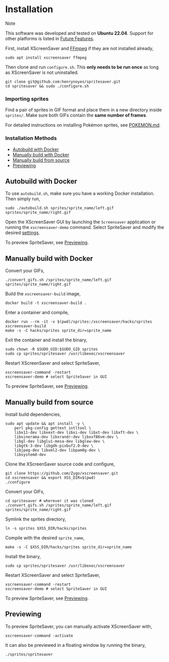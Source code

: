 # Installation

> [!NOTE] 
> This software was developed and tested on **Ubuntu 22.04**. Support for other platforms is listed in [Future Features](#future-features).

First, install XScreenSaver and [FFmpeg](https://ffmpeg.org/) if they are not installed already,
```
sudo apt install xscreensaver ffmpeg
```

Then clone and run `configure.sh`. This **only needs to be run once** as long as XScreenSaver is not uninstalled.
```
git clone git@github.com:henrynoyes/spritesaver.git
cd spritesaver && sudo ./configure.sh
```

### Importing sprites

Find a pair of sprites in GIF format and place them in a new directory inside `sprites/`. Make sure both GIFs contain the **same number of frames**.

For detailed instructions on installing Pokémon sprites, see [POKEMON.md](docs/POKEMON.md).

### Installation Methods

- [Autobuild with Docker](#autobuild-with-docker)
- [Manually build with Docker](#manually-build-with-docker)
- [Manually build from source](#manually-build-from-source)
- [Previewing](#previewing)

## Autobuild with Docker

To use `autobuild.sh`, make sure you have a working Docker installation. Then simply run,
```
sudo ./autobuild.sh sprites/sprite_name/left.gif sprites/sprite_name/right.gif
```

Open the XScreenSaver GUI by launching the `Screensaver` application or running the `xscreensaver-demo` command. Select SpriteSaver and modify the desired [settings](docs/SETTINGS.md).

To preview SpriteSaver, see [Previewing](#previewing).

## Manually build with Docker

Convert your GIFs,
```
./convert_gifs.sh /sprites/sprite_name/left.gif sprites/sprite_name/right.gif
```

Build the `xscreensaver-build` image,
```
docker build -t xscreensaver-build .
```

Enter a container and compile,
```
docker run --rm -it -v $(pwd)/sprites:/xscreensaver/hacks/sprites xscreensaver-build
make -s -C hacks/sprites sprite_dir=sprite_name
```

Exit the container and install the binary,
```
sudo chown -R $SUDO_UID:$SUDO_GID sprites
sudo cp sprites/spritesaver /usr/libexec/xscreensaver
```

Restart XScreenSaver and select SpriteSaver,
```
xscreensaver-command -restart
xscreensaver-demo # select SpriteSaver in GUI
```

To preview SpriteSaver, see [Previewing](#previewing).

## Manually build from source

Install build dependencies,
```
sudo apt update && apt install -y \
    perl pkg-config gettext intltool \
    libx11-dev libxext-dev libxi-dev libxt-dev libxft-dev \
    libxinerama-dev libxrandr-dev libxxf86vm-dev \
    libgl-dev libglu1-mesa-dev libglew-dev \
    libgtk-3-dev libgdk-pixbuf2.0-dev \
    libjpeg-dev libxml2-dev libpam0g-dev \
    libsystemd-dev
```

Clone the XScreenSaver source code and configure,
```
git clone https://github.com/Zygo/xscreensaver.git
cd xscreensaver && export XSS_DIR=$(pwd)
./configure
```

Convert your GIFs,
```
cd spritesaver # wherever it was cloned
./convert_gifs.sh /sprites/sprite_name/left.gif sprites/sprite_name/right.gif
```

Symlink the sprites directory,
```
ln -s sprites $XSS_DIR/hacks/sprites
```

Compile with the desired `sprite_name`,
```
make -s -C $XSS_DIR/hacks/sprites sprite_dir=sprite_name
```

Install the binary,
```
sudo cp sprites/spritesaver /usr/libexec/xscreensaver
```

Restart XScreenSaver and select SpriteSaver,
```
xscreensaver-command -restart
xscreensaver-demo # select SpriteSaver in GUI
```

To preview SpriteSaver, see [Previewing](#previewing).

## Previewing

To preview SpriteSaver, you can manually activate XScreenSaver with,
```
xscreensaver-command -activate
```

It can also be previewed in a floating window by running the binary,
```
./sprites/spritesaver
```
